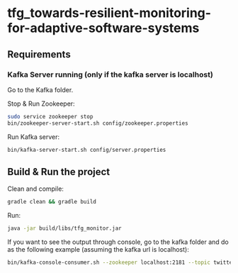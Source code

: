 # tfg_towards-resilient-monitoring-for-adaptive-software-systems

## Requirements

### Kafka Server running (only if the kafka server is localhost)
Go to the Kafka folder.

Stop & Run Zookeeper:
```sh
sudo service zookeeper stop
bin/zookeeper-server-start.sh config/zookeeper.properties
```

Run Kafka server:
```sh
bin/kafka-server-start.sh config/server.properties
```

## Build & Run the project

Clean and compile:
```sh
gradle clean && gradle build
```

Run:
```sh
java -jar build/libs/tfg_monitor.jar
```

If you want to see the output through console, go to the kafka folder and do as the following example (assuming the kafka url is localhost):
```sh
bin/kafka-console-consumer.sh --zookeeper localhost:2181 --topic twitter --from-beginning
```
